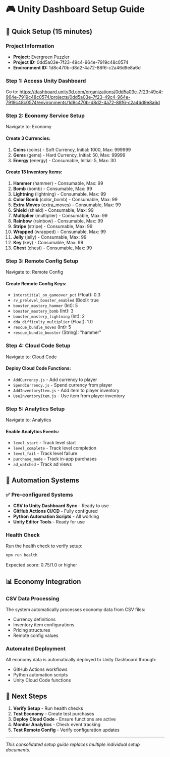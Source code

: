 # 🎮 Unity Dashboard Setup Guide

## 🚀 Quick Setup (15 minutes)

### Project Information
- **Project:** Evergreen Puzzler
- **Project ID:** 0dd5a03e-7f23-49c4-964e-7919c48c0574
- **Environment ID:** 1d8c470b-d8d2-4a72-88f6-c2a46d9e8a6d

### Step 1: Access Unity Dashboard
Go to: https://dashboard.unity3d.com/organizations/0dd5a03e-7f23-49c4-964e-7919c48c0574/projects/0dd5a03e-7f23-49c4-964e-7919c48c0574/environments/1d8c470b-d8d2-4a72-88f6-c2a46d9e8a6d

### Step 2: Economy Service Setup
Navigate to: Economy

#### Create 3 Currencies:
1. **Coins** (coins) - Soft Currency, Initial: 1000, Max: 999999
2. **Gems** (gems) - Hard Currency, Initial: 50, Max: 99999  
3. **Energy** (energy) - Consumable, Initial: 5, Max: 30

#### Create 13 Inventory Items:
1. **Hammer** (hammer) - Consumable, Max: 99
2. **Bomb** (bomb) - Consumable, Max: 99
3. **Lightning** (lightning) - Consumable, Max: 99
4. **Color Bomb** (color_bomb) - Consumable, Max: 99
5. **Extra Moves** (extra_moves) - Consumable, Max: 99
6. **Shield** (shield) - Consumable, Max: 99
7. **Multiplier** (multiplier) - Consumable, Max: 99
8. **Rainbow** (rainbow) - Consumable, Max: 99
9. **Stripe** (stripe) - Consumable, Max: 99
10. **Wrapped** (wrapped) - Consumable, Max: 99
11. **Jelly** (jelly) - Consumable, Max: 99
12. **Key** (key) - Consumable, Max: 99
13. **Chest** (chest) - Consumable, Max: 99

### Step 3: Remote Config Setup
Navigate to: Remote Config

#### Create Remote Config Keys:
- `interstitial_on_gameover_pct` (Float): 0.3
- `rv_prelevel_booster_enabled` (Bool): true
- `booster_mastery_hammer` (Int): 5
- `booster_mastery_bomb` (Int): 3
- `booster_mastery_lightning` (Int): 2
- `dda_difficulty_multiplier` (Float): 1.0
- `rescue_bundle_moves` (Int): 5
- `rescue_bundle_booster` (String): "hammer"

### Step 4: Cloud Code Setup
Navigate to: Cloud Code

#### Deploy Cloud Code Functions:
- `AddCurrency.js` - Add currency to player
- `SpendCurrency.js` - Spend currency from player
- `AddInventoryItem.js` - Add item to player inventory
- `UseInventoryItem.js` - Use item from player inventory

### Step 5: Analytics Setup
Navigate to: Analytics

#### Enable Analytics Events:
- `level_start` - Track level start
- `level_complete` - Track level completion
- `level_fail` - Track level failure
- `purchase_made` - Track in-app purchases
- `ad_watched` - Track ad views

## 🔧 Automation Systems

### ✅ Pre-configured Systems
- **CSV to Unity Dashboard Sync** - Ready to use
- **GitHub Actions CI/CD** - Fully configured
- **Python Automation Scripts** - All working
- **Unity Editor Tools** - Ready for use

### Health Check
Run the health check to verify setup:
```bash
npm run health
```

Expected score: 0.75/1.0 or higher

## 📊 Economy Integration

### CSV Data Processing
The system automatically processes economy data from CSV files:
- Currency definitions
- Inventory item configurations
- Pricing structures
- Remote config values

### Automated Deployment
All economy data is automatically deployed to Unity Dashboard through:
- GitHub Actions workflows
- Python automation scripts
- Unity Cloud Code functions

## 🚀 Next Steps

1. **Verify Setup** - Run health checks
2. **Test Economy** - Create test purchases
3. **Deploy Cloud Code** - Ensure functions are active
4. **Monitor Analytics** - Check event tracking
5. **Test Remote Config** - Verify configuration updates

---
*This consolidated setup guide replaces multiple individual setup documents.*